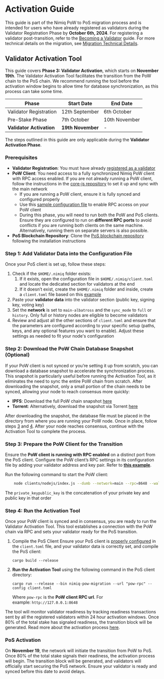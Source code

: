 # Activation Guide

This guide is part of the Nimiq PoW to PoS migration process and is intended for users who have already registered as validators during the Validator Registration Phase by **October 6th, 2024**. For registering a validator post-transition, refer to the [Becoming a Validator](/build/set-up-your-own-node/becoming-a-validator.md) guide. For more technical details on the migration, see [Migration Technical Details](migration-technical-details).

## Validator Activation Tool

This guide covers **Phase 3: Validator Activation**, which starts on **November 19th**. The Validator Activation Tool facilitates the transition from the PoW chain to the PoS chain. We recommend running the tool before the activation window begins to allow time for database synchronization, as this process can take some time.

| **Phase** | **Start Date** | **End Date** |
| --- | --- | --- |
| Validator Registration | 12th September | 6th October |
| Pre-Stake Phase | 7th October | 10th November |
| **Validator Activation** | **19th November** | - |

The steps outlined in this guide are only applicable during the **Validator Activation Phase**.

### Prerequisites
- **Validator Registration**: You must have already [registered as a validator](validator-registration)
- **PoW Client**: You need access to a fully synchronized Nimiq PoW client with RPC access enabled. If you are not already running a PoW client, follow the instructions in the [core-js repository](https://github.com/nimiq/core-js) to set it up and sync with the main network
    - If you are running a PoW client, ensure it is fully synced and configured properly
    - Use this [sample configuration file](https://github.com/nimiq/core-js/blob/master/clients/nodejs/sample.conf) to enable RPC access on your PoW client
    - During this phase, you will need to run both the PoW and PoS clients. Ensure they are configured to run on **different RPC ports** to avoid conflicts if you are running both clients on the same machine. Alternatively, running them on separate servers is also possible.
- **PoS Blockchain Repository**: Clone the [PoS blockchain repository](https://github.com/nimiq/core-rs-albatross?tab=readme-ov-file#installation) following the installation instructions

### **Step 1: Add Validator Data into the Configuration File**

Once your PoS client is set up, follow these steps:

1. Check if the `$HOME/.nimiq` folder exists:
    1. If it exists, open the configuration file in `$HOME/.nimiq/client.toml` and locate the dedicated section for validators at the end
    2. If it doesn’t exist, create the `$HOME/.nimiq` folder and inside, create a `client.toml` file based on this [example](https://github.com/nimiq/core-rs-albatross/blob/albatross/lib/src/config/config_file/client.example.toml)
2. Paste your **validator data** into the validator section (public key, signing key, voting key)
3. Set the **network** is set to `main-albatross` and the `sync_mode` to `full` or `history`. Only full or history nodes are eligible to become validators
4. Review and adjust all the other sections of `client.toml` and ensure that the parameters are configured according to your specific setup (paths, keys, and any optional features you want to enable). Adjust these settings as needed to fit your node's configuration

### **Step 2: Download the PoW Chain Database Snapshot (Optional)**

If your PoW client is not synced or you’re setting it up from scratch, you can download a database snapshot to accelerate the synchronization process. This snapshot is particularly useful before running the Activation Tool, as it eliminates the need to sync the entire PoW chain from scratch. After downloading the snapshot, only a small portion of the chain needs to be synced, allowing your node to reach consensus more quickly:

- **IPFS**: Download the full PoW chain snapshot [here](https://ipfs.nimiq.io/ipfs/QmRKvFVpTdXagvgZG5cF9qdz13x9DkZhUvwXAS5YMaqTfu?filename=pow-main-full-consensus.zip)
- **Torrent**: Alternatively, download the snapshot via Torrent [here](https://repo.nimiq.com/torrents/nimiq-pow-main-full-consensus.torrent)

After downloading the snapshot, the database file must be placed in the directory from where you are running your PoW node. Once in place, follow steps [3](#step-3-prepare-the-pow-client-for-the-transition) and [4](#step-4-run-the-activation-tool). After your node reaches consensus, continue with the Activation Tool to complete the process.

### **Step 3: Prepare the PoW Client for the Transition**
Ensure the **PoW client is running with RPC enabled** on a distinct port from the PoS client. Configure the PoW client’s RPC settings in its configuration file by adding your validator address and key pair. Refer to [**this example**](https://github.com/nimiq/core-js/blob/master/clients/nodejs/sample.conf#L163).

Run the following command to start the PoW client:

```bash
    node clients/nodejs/index.js --dumb --network=main --rpc=8648 --wallet-seed=private_keypublic_key
```

The `private_keypublic_key` is the concatenation of your private key and public key in that order

### **Step 4: Run the Activation Tool**
Once your PoW client is synced and in consensus, you are ready to run the Validator Activation Tool. This tool establishes a connection with the PoW chain via RPC and sets your validator ready for the PoS transition.

1. Compile the PoS Client
Ensure your PoS client is [properly configured](#step-1-add-validator-data-into-the-configuration-file) in the `client.toml` file, and your validator data is correctly set, and compile the PoS client:
    ```
    cargo build --release
    ```
2. **Run the Activation Tool** using the following command in the PoS client directory:

    ```
    cargo run --release --bin nimiq-pow-migration --url "pow-rpc" --config client.toml
    ```

    Where `pow-rpc` is the **PoW client RPC url**. For example: `http://127.0.0.1:8648`

The tool will monitor validator readiness by tracking readiness transactions sent by all the registered validators within 24 hour activation windows. Once 80% of the total stake has signaled readiness, the transition block will be generated. Read more about the activation process [here](migration-technical-details#readiness-and-activation-tool).

### PoS Activation

On **November 19**, the network will initiate the transition from PoW to PoS. Once 80% of the total stake signals their readiness, the activation process will begin. The transition block will be generated, and validators will officially start securing the PoS network. Ensure your validator is ready and synced before this date to avoid delays.
